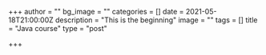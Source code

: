 +++
author = ""
bg_image = ""
categories = []
date = 2021-05-18T21:00:00Z
description = "This is the beginning"
image = ""
tags = []
title = "Java course"
type = "post"

+++
